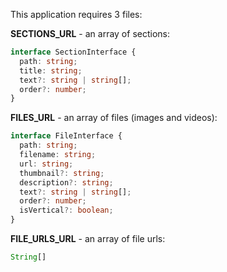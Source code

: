 This application requires 3 files:

**SECTIONS_URL** - an array of sections:

```typescript
interface SectionInterface {
  path: string;
  title: string;
  text?: string | string[];
  order?: number;
}
```

**FILES_URL** - an array of files (images and videos):

```typescript
interface FileInterface {
  path: string;
  filename: string;
  url: string;
  thumbnail?: string;
  description?: string;
  text?: string | string[];
  order?: number;
  isVertical?: boolean;
}
```

**FILE_URLS_URL** - an array of file urls:

```typescript
String[]
```

